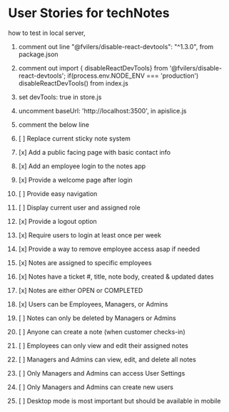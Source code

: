 # User Stories for techNotes

how to test in local server, 
1. comment out line "@fvilers/disable-react-devtools": "^1.3.0", from package.json
2. comment out import { disableReactDevTools} from '@fvilers/disable-react-devtools';
if(process.env.NODE_ENV === 'production') disableReactDevTools() from index.js
3. set devTools: true in store.js
4. uncomment baseUrl: 'http://localhost:3500',   in apislice.js
5. comment the below line

1. [ ] Replace current sticky note system
2. [x] Add a public facing page with basic contact info 
3. [x] Add an employee login to the notes app 
4. [x] Provide a welcome page after login 
5. [ ] Provide easy navigation
6. [ ] Display current user and assigned role 
7. [x] Provide a logout option 
8. [x] Require users to login at least once per week
9. [x] Provide a way to remove employee access asap if needed 
10. [x] Notes are assigned to specific employees 
11. [x] Notes have a ticket #, title, note body, created & updated dates
12. [x] Notes are either OPEN or COMPLETED 
13. [x] Users can be Employees, Managers, or Admins 
14. [ ] Notes can only be deleted by Managers or Admins 
15. [ ] Anyone can create a note (when customer checks-in)
16. [ ] Employees can only view and edit their assigned notes  
17. [ ] Managers and Admins can view, edit, and delete all notes 
18. [ ] Only Managers and Admins can access User Settings 
19. [ ] Only Managers and Admins can create new users 
20. [ ] Desktop mode is most important but should be available in mobile 